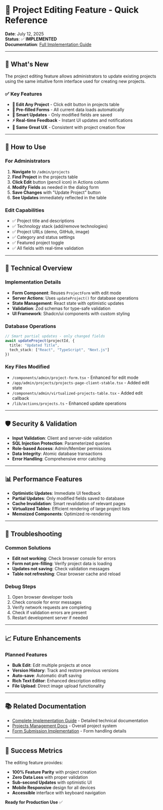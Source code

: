 # 📝 Project Editing Feature - Quick Reference

**Date**: July 12, 2025  
**Status**: ✅ **IMPLEMENTED**  
**Documentation**: [Full Implementation Guide](./PROJECT_EDITING_IMPLEMENTATION.md)

---

## 🎯 **What's New**

The project editing feature allows administrators to update existing projects using the same intuitive form interface used for creating new projects.

### **✅ Key Features**
- **🔄 Edit Any Project** - Click edit button in projects table
- **📝 Pre-filled Forms** - All current data loads automatically
- **💾 Smart Updates** - Only modified fields are saved
- **⚡ Real-time Feedback** - Instant UI updates and notifications
- **🎨 Same Great UX** - Consistent with project creation flow

---

## 🚀 **How to Use**

### **For Administrators**

1. **Navigate** to `/admin/projects`
2. **Find Project** in the projects table
3. **Click Edit** button (pencil icon) in Actions column
4. **Modify Fields** as needed in the dialog form
5. **Save Changes** with "Update Project" button
6. **See Updates** immediately reflected in the table

### **Edit Capabilities**
- ✅ Project title and descriptions
- ✅ Technology stack (add/remove technologies)
- ✅ Project URLs (demo, GitHub, image)
- ✅ Category and status settings
- ✅ Featured project toggle
- ✅ All fields with real-time validation

---

## 🔧 **Technical Overview**

### **Implementation Details**
- **Form Component**: Reuses `ProjectForm` with edit mode
- **Server Actions**: Uses `updateProject()` for database operations
- **State Management**: React state with optimistic updates
- **Validation**: Zod schemas for type-safe validation
- **UI Framework**: Shadcn/ui components with custom styling

### **Database Operations**
```typescript
// Smart partial updates - only changed fields
await updateProject(projectId, {
  title: "Updated Title",
  tech_stack: ["React", "TypeScript", "Next.js"]
})
```

### **Key Files Modified**
- `/components/admin/project-form.tsx` - Enhanced for edit mode
- `/app/admin/projects/projects-page-client-stable.tsx` - Added edit state
- `/components/admin/virtualized-projects-table.tsx` - Added edit callback
- `/lib/actions/projects.ts` - Enhanced update operations

---

## 🛡️ **Security & Validation**

- **Input Validation**: Client and server-side validation
- **SQL Injection Protection**: Parameterized queries
- **Role-based Access**: Admin/Member permissions
- **Data Integrity**: Atomic database transactions
- **Error Handling**: Comprehensive error catching

---

## 📊 **Performance Features**

- **Optimistic Updates**: Immediate UI feedback
- **Partial Updates**: Only modified fields saved to database
- **Cache Invalidation**: Smart revalidation of relevant pages
- **Virtualized Tables**: Efficient rendering of large project lists
- **Memoized Components**: Optimized re-rendering

---

## 🐛 **Troubleshooting**

### **Common Solutions**
- **Edit not working**: Check browser console for errors
- **Form not pre-filling**: Verify project data is loading
- **Updates not saving**: Check validation messages
- **Table not refreshing**: Clear browser cache and reload

### **Debug Steps**
1. Open browser developer tools
2. Check console for error messages
3. Verify network requests are completing
4. Check if validation errors are present
5. Restart development server if needed

---

## 📈 **Future Enhancements**

### **Planned Features**
- **Bulk Edit**: Edit multiple projects at once
- **Version History**: Track and restore previous versions
- **Auto-save**: Automatic draft saving
- **Rich Text Editor**: Enhanced description editing
- **File Upload**: Direct image upload functionality

---

## 📚 **Related Documentation**

- [Complete Implementation Guide](./PROJECT_EDITING_IMPLEMENTATION.md) - Detailed technical documentation
- [Projects Management Docs](./PROJECTS_MANAGEMENT_DOCS.md) - Overall project system
- [Form Submission Implementation](./FORM_SUBMISSION_IMPLEMENTATION.md) - Form handling details

---

## 🎉 **Success Metrics**

The editing feature provides:
- **100% Feature Parity** with project creation
- **Zero Data Loss** with proper validation
- **Sub-second Updates** with optimistic UI
- **Mobile Responsive** design for all devices
- **Accessible** interface with keyboard navigation

**Ready for Production Use** ✅
